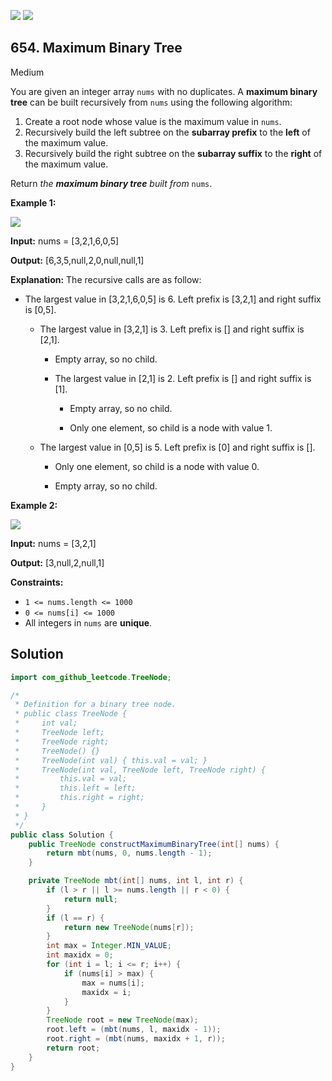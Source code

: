 [![](https://img.shields.io/github/stars/javadev/LeetCode-in-Java?label=Stars&style=flat-square)](https://github.com/javadev/LeetCode-in-Java)
[![](https://img.shields.io/github/forks/javadev/LeetCode-in-Java?label=Fork%20me%20on%20GitHub%20&style=flat-square)](https://github.com/javadev/LeetCode-in-Java/fork)

## 654\. Maximum Binary Tree

Medium

You are given an integer array `nums` with no duplicates. A **maximum binary tree** can be built recursively from `nums` using the following algorithm:

1.  Create a root node whose value is the maximum value in `nums`.
2.  Recursively build the left subtree on the **subarray prefix** to the **left** of the maximum value.
3.  Recursively build the right subtree on the **subarray suffix** to the **right** of the maximum value.

Return _the **maximum binary tree** built from_ `nums`.

**Example 1:**

![](https://assets.leetcode.com/uploads/2020/12/24/tree1.jpg)

**Input:** nums = [3,2,1,6,0,5]

**Output:** [6,3,5,null,2,0,null,null,1]

**Explanation:** The recursive calls are as follow: 

- The largest value in [3,2,1,6,0,5] is 6. Left prefix is [3,2,1] and right suffix is [0,5].

    - The largest value in [3,2,1] is 3. Left prefix is [] and right suffix is [2,1]. 
  
        - Empty array, so no child. 
      
        - The largest value in [2,1] is 2. Left prefix is [] and right suffix is [1]. 
      
            - Empty array, so no child. 
          
            - Only one element, so child is a node with value 1.
      
    - The largest value in [0,5] is 5. Left prefix is [0] and right suffix is []. 
  
        - Only one element, so child is a node with value 0. 
      
        - Empty array, so no child.

**Example 2:**

![](https://assets.leetcode.com/uploads/2020/12/24/tree2.jpg)

**Input:** nums = [3,2,1]

**Output:** [3,null,2,null,1]

**Constraints:**

*   `1 <= nums.length <= 1000`
*   `0 <= nums[i] <= 1000`
*   All integers in `nums` are **unique**.

## Solution

```java
import com_github_leetcode.TreeNode;

/*
 * Definition for a binary tree node.
 * public class TreeNode {
 *     int val;
 *     TreeNode left;
 *     TreeNode right;
 *     TreeNode() {}
 *     TreeNode(int val) { this.val = val; }
 *     TreeNode(int val, TreeNode left, TreeNode right) {
 *         this.val = val;
 *         this.left = left;
 *         this.right = right;
 *     }
 * }
 */
public class Solution {
    public TreeNode constructMaximumBinaryTree(int[] nums) {
        return mbt(nums, 0, nums.length - 1);
    }

    private TreeNode mbt(int[] nums, int l, int r) {
        if (l > r || l >= nums.length || r < 0) {
            return null;
        }
        if (l == r) {
            return new TreeNode(nums[r]);
        }
        int max = Integer.MIN_VALUE;
        int maxidx = 0;
        for (int i = l; i <= r; i++) {
            if (nums[i] > max) {
                max = nums[i];
                maxidx = i;
            }
        }
        TreeNode root = new TreeNode(max);
        root.left = (mbt(nums, l, maxidx - 1));
        root.right = (mbt(nums, maxidx + 1, r));
        return root;
    }
}
```